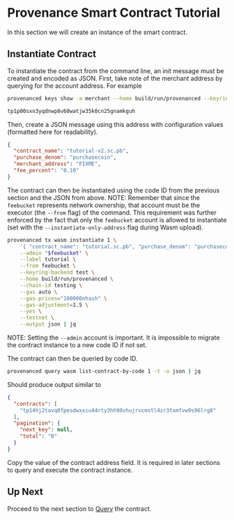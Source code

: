 # Provenance Smart Contract Tutorial

In this section we will create an instance of the smart contract.

## Instantiate Contract

To instantiate the contract from the command line, an init message must be created and encoded as
JSON. First, take note of the merchant address by querying for the account address. For example

```bash
provenanced keys show -a merchant --home build/run/provenanced --keyring-backend test --testnet

tp1p00sxn3yqdnwp8v60watjw35k0cn25gnamkguh
```

Then, create a JSON message using this address with configuration values (formatted here for
readability).

```json
{
  "contract_name": "tutorial-v2.sc.pb",
  "purchase_denom": "purchasecoin",
  "merchant_address": "FIXME",
  "fee_percent": "0.10"
}
```

The contract can then be instantiated using the code ID from the previous section and the
JSON from above. NOTE: Remember that since the `feebucket` represents network ownership, that
account must be the executor (the `--from` flag) of the command. This requirement was further
enforced by the fact that only the `feebucket` account is allowed to instantiate (set with the
`--instantiate-only-address` flag during Wasm upload).

```bash
provenanced tx wasm instantiate 1 \
	'{ "contract_name": "tutorial.sc.pb", "purchase_denom": "purchasecoin", "merchant_address": "fixme", "fee_percent": "0.10" }' \
    --admin "$feebucket" \
    --label tutorial \
    --from feebucket \
    --keyring-backend test \
    --home build/run/provenanced \
    --chain-id testing \
    --gas auto \
    --gas-prices="100000nhash" \
	--gas-adjustment=1.5 \
    --yes \
    --testnet \
	--output json | jq
```

NOTE: Setting the `--admin` account is important. It is impossible to migrate the contract instance
to a new code ID if not set.

The contract can then be queried by code ID.

```bash
provenanced query wasm list-contract-by-code 1 -t -o json | jq
```

Should produce output similar to

```json
{
  "contracts": [
    "tp14hj2tavq8fpesdwxxcu44rty3hh90vhujrvcmstl4zr3txmfvw9s96lrg8"
  ],
  "pagination": {
    "next_key": null,
    "total": "0"
  }
}
```

Copy the value of the contract address field. It is required in later sections to query and execute
the contract instance.

## Up Next

Proceed to the next section to [Query](11-query.md) the contract.
